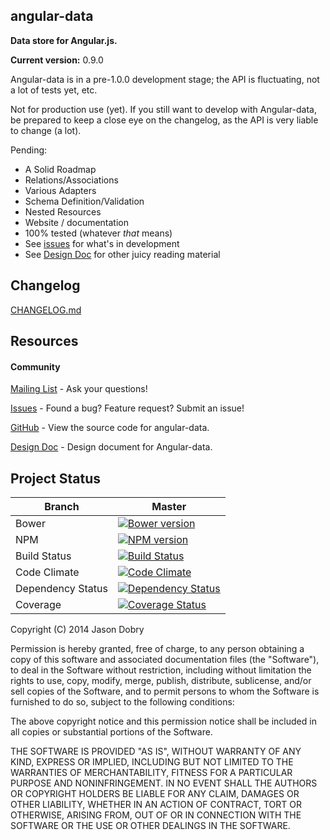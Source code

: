 ## angular-data

__Data store for Angular.js.__

__Current version:__ 0.9.0

Angular-data is in a pre-1.0.0 development stage; the API is fluctuating, not a lot of tests yet, etc.

Not for production use (yet). If you still want to develop with Angular-data, be prepared to keep a close eye on the changelog, as the API is very liable to change (a lot).

Pending:
- A Solid Roadmap
- Relations/Associations
- Various Adapters
- Schema Definition/Validation
- Nested Resources
- Website / documentation
- 100% tested (whatever _that_ means)
- See [issues](https://github.com/jmdobry/angular-data/issues?milestone=7&page=1&state=open) for what's in development
- See [Design Doc](https://docs.google.com/document/d/1o069KLuBH4jpwm1FCLZFwKMgM73Xi8_1JyjhSxVpidM/edit?usp=sharing) for other juicy reading material

## Changelog
[CHANGELOG.md](https://github.com/jmdobry/angular-data/blob/master/CHANGELOG.md)

## Resources

#### Community
[Mailing List](https://groups.google.com/forum/?fromgroups#!forum/angular-data) - Ask your questions!

[Issues](https://github.com/jmdobry/angular-data/issues) - Found a bug? Feature request? Submit an issue!

[GitHub](https://github.com/jmdobry/angular-data) - View the source code for angular-data.

[Design Doc](https://docs.google.com/document/d/1o069KLuBH4jpwm1FCLZFwKMgM73Xi8_1JyjhSxVpidM/edit?usp=sharing) - Design document for Angular-data.

## Project Status

| Branch | Master |
| ------ | ------ |
| Bower | [![Bower version](https://badge.fury.io/bo/angular-data.png)](http://badge.fury.io/bo/angular-data) |
| NPM | [![NPM version](https://badge.fury.io/js/angular-data.png)](http://badge.fury.io/js/angular-data) |
| Build Status | [![Build Status](https://travis-ci.org/jmdobry/angular-data.png?branch=master)](https://travis-ci.org/jmdobry/angular-data) |
| Code Climate | [![Code Climate](https://codeclimate.com/github/jmdobry/angular-data.png)](https://codeclimate.com/github/jmdobry/angular-data) |
| Dependency Status | [![Dependency Status](https://gemnasium.com/jmdobry/angular-data.png)](https://gemnasium.com/jmdobry/angular-data) |
| Coverage | [![Coverage Status](https://coveralls.io/repos/jmdobry/angular-data/badge.png?branch=master)](https://coveralls.io/r/jmdobry/angular-data?branch=master) |

Copyright (C) 2014 Jason Dobry

Permission is hereby granted, free of charge, to any person obtaining a copy of
this software and associated documentation files (the "Software"), to deal in
the Software without restriction, including without limitation the rights to
use, copy, modify, merge, publish, distribute, sublicense, and/or sell copies
of the Software, and to permit persons to whom the Software is furnished to do
so, subject to the following conditions:

The above copyright notice and this permission notice shall be included in all
copies or substantial portions of the Software.

THE SOFTWARE IS PROVIDED "AS IS", WITHOUT WARRANTY OF ANY KIND, EXPRESS OR
IMPLIED, INCLUDING BUT NOT LIMITED TO THE WARRANTIES OF MERCHANTABILITY, FITNESS
FOR A PARTICULAR PURPOSE AND NONINFRINGEMENT. IN NO EVENT SHALL THE AUTHORS OR
COPYRIGHT HOLDERS BE LIABLE FOR ANY CLAIM, DAMAGES OR OTHER LIABILITY, WHETHER
IN AN ACTION OF CONTRACT, TORT OR OTHERWISE, ARISING FROM, OUT OF OR IN
CONNECTION WITH THE SOFTWARE OR THE USE OR OTHER DEALINGS IN THE SOFTWARE.
